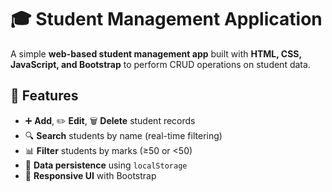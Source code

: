 # 🎓 Student Management Application

A simple **web-based student management app** built with **HTML, CSS, JavaScript, and Bootstrap** to perform CRUD operations on student data.

## 🚀 Features
- ➕ **Add**, ✏️ **Edit**, 🗑️ **Delete** student records  
- 🔍 **Search** students by name (real-time filtering)  
- 📊 **Filter** students by marks (≥50 or <50)  
- 💾 **Data persistence** using `localStorage`  
- 📱 **Responsive UI** with Bootstrap  


